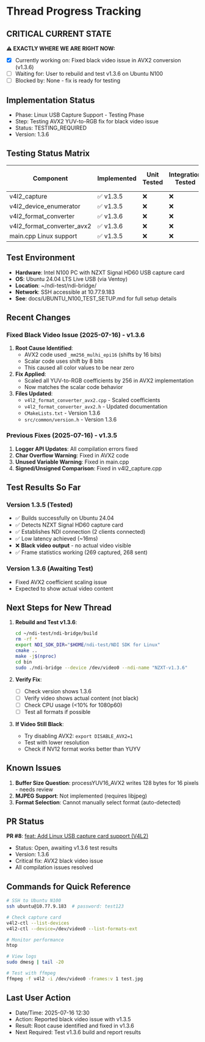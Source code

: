 # Thread Progress Tracking

## CRITICAL CURRENT STATE
**⚠️ EXACTLY WHERE WE ARE RIGHT NOW:**
- [x] Currently working on: Fixed black video issue in AVX2 conversion (v1.3.6)
- [ ] Waiting for: User to rebuild and test v1.3.6 on Ubuntu N100
- [ ] Blocked by: None - fix is ready for testing

## Implementation Status
- Phase: Linux USB Capture Support - Testing Phase
- Step: Testing AVX2 YUV-to-RGB fix for black video issue
- Status: TESTING_REQUIRED
- Version: 1.3.6

## Testing Status Matrix
| Component | Implemented | Unit Tested | Integration Tested | Multi-Instance Tested | 
|-----------|------------|-------------|--------------------|-----------------------|
| v4l2_capture | ✅ v1.3.5 | ❌ | ❌ | ❌ |
| v4l2_device_enumerator | ✅ v1.3.5 | ❌ | ❌ | ❌ |
| v4l2_format_converter | ✅ v1.3.6 | ❌ | ❌ | ❌ |
| v4l2_format_converter_avx2 | ✅ v1.3.6 | ❌ | ❌ | ❌ |
| main.cpp Linux support | ✅ v1.3.5 | ❌ | ❌ | ❌ |

## Test Environment
- **Hardware**: Intel N100 PC with NZXT Signal HD60 USB capture card
- **OS**: Ubuntu 24.04 LTS Live USB (via Ventoy)
- **Location**: ~/ndi-test/ndi-bridge/
- **Network**: SSH accessible at 10.77.9.183
- **See**: docs/UBUNTU_N100_TEST_SETUP.md for full setup details

## Recent Changes
### Fixed Black Video Issue (2025-07-16) - v1.3.6
1. **Root Cause Identified**: 
   - AVX2 code used `_mm256_mulhi_epi16` (shifts by 16 bits)
   - Scalar code uses shift by 8 bits
   - This caused all color values to be near zero
2. **Fix Applied**: 
   - Scaled all YUV-to-RGB coefficients by 256 in AVX2 implementation
   - Now matches the scalar code behavior
3. **Files Updated**: 
   - `v4l2_format_converter_avx2.cpp` - Scaled coefficients
   - `v4l2_format_converter_avx2.h` - Updated documentation
   - `CMakeLists.txt` - Version 1.3.6
   - `src/common/version.h` - Version 1.3.6

### Previous Fixes (2025-07-16) - v1.3.5
1. **Logger API Updates**: All compilation errors fixed
2. **Char Overflow Warning**: Fixed in AVX2 code
3. **Unused Variable Warning**: Fixed in main.cpp
4. **Signed/Unsigned Comparison**: Fixed in v4l2_capture.cpp

## Test Results So Far
### Version 1.3.5 (Tested)
- ✅ Builds successfully on Ubuntu 24.04
- ✅ Detects NZXT Signal HD60 capture card
- ✅ Establishes NDI connection (2 clients connected)
- ✅ Low latency achieved (~16ms)
- ❌ **Black video output** - no actual video visible
- ✅ Frame statistics working (269 captured, 268 sent)

### Version 1.3.6 (Awaiting Test)
- Fixed AVX2 coefficient scaling issue
- Expected to show actual video content

## Next Steps for New Thread
1. **Rebuild and Test v1.3.6**:
   ```bash
   cd ~/ndi-test/ndi-bridge/build
   rm -rf *
   export NDI_SDK_DIR="$HOME/ndi-test/NDI SDK for Linux"
   cmake ..
   make -j$(nproc)
   cd bin
   sudo ./ndi-bridge --device /dev/video0 --ndi-name "NZXT-v1.3.6"
   ```

2. **Verify Fix**:
   - [ ] Check version shows 1.3.6
   - [ ] Verify video shows actual content (not black)
   - [ ] Check CPU usage (<10% for 1080p60)
   - [ ] Test all formats if possible

3. **If Video Still Black**:
   - Try disabling AVX2: `export DISABLE_AVX2=1`
   - Test with lower resolution
   - Check if NV12 format works better than YUYV

## Known Issues
1. **Buffer Size Question**: processYUV16_AVX2 writes 128 bytes for 16 pixels - needs review
2. **MJPEG Support**: Not implemented (requires libjpeg)
3. **Format Selection**: Cannot manually select format (auto-detected)

## PR Status
**PR #8**: [feat: Add Linux USB capture card support (V4L2)](https://github.com/zbynekdrlik/ndi-bridge/pull/8)
- Status: Open, awaiting v1.3.6 test results
- Version: 1.3.6
- Critical fix: AVX2 black video issue
- All compilation issues resolved

## Commands for Quick Reference
```bash
# SSH to Ubuntu N100
ssh ubuntu@10.77.9.183  # password: test123

# Check capture card
v4l2-ctl --list-devices
v4l2-ctl --device=/dev/video0 --list-formats-ext

# Monitor performance
htop

# View logs
sudo dmesg | tail -20

# Test with ffmpeg
ffmpeg -f v4l2 -i /dev/video0 -frames:v 1 test.jpg
```

## Last User Action
- Date/Time: 2025-07-16 12:30
- Action: Reported black video issue with v1.3.5
- Result: Root cause identified and fixed in v1.3.6
- Next Required: Test v1.3.6 build and report results
